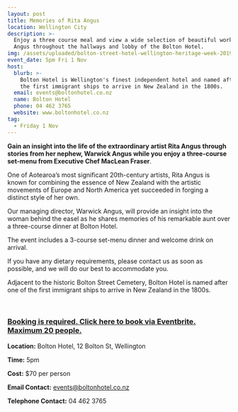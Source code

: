 ```yaml
---
layout: post
title: Memories of Rita Angus
location: Wellington City
description: >-
  Enjoy a three course meal and view a wide selection of beautiful works by Rita
  Angus throughout the hallways and lobby of the Bolton Hotel.
img: /assets/uploaded/bolton-street-hotel-wellington-heritage-week-2019.png
event_date: 5pm Fri 1 Nov
host:
  blurb: >-
    Bolton Hotel is Wellington's finest independent hotel and named after one of
    the first immigrant ships to arrive in New Zealand in the 1800s.
  email: events@boltonhotel.co.nz
  name: Bolton Hotel
  phone: 04 462 3765
  website: www.boltonhotel.co.nz
tag:
  - Friday 1 Nov
---
```

**Gain an insight into the life of the extraordinary artist Rita Angus through stories from her nephew, Warwick Angus while you enjoy a three-course set-menu from Executive Chef MacLean Fraser**.

One of Aotearoa’s most significant 20th-century artists, Rita Angus is known for combining the essence of New Zealand with the artistic movements of Europe and North America yet succeeded in forging a distinct style of her own.

Our managing director, Warwick Angus, will provide an insight into the woman behind the easel as he shares memories of his remarkable aunt over a three-course dinner at Bolton Hotel.

The event includes a 3-course set-menu dinner and welcome drink on arrival.

If you have any dietary requirements, please contact us as soon as possible, and we will do our best to accommodate you.

Adjacent to the historic Bolton Street Cemetery, Bolton Hotel is named after one of the first immigrant ships to arrive in New Zealand in the 1800s.

<br>

### [**Booking is required. Click here to book via Eventbrite. Maximum 20 people.**](https://www.eventbrite.co.nz/e/memories-of-rita-angus-tickets-66394711369)

**Location:** Bolton Hotel, 12 Bolton St, Wellington

**Time:** 5pm

**Cost:** $70 per person 

**Email Contact:** events@boltonhotel.co.nz

**Telephone Contact:** 04 462 3765
